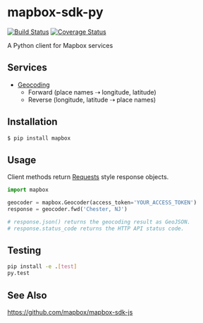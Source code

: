 # mapbox-sdk-py

[![Build Status](https://travis-ci.org/mapbox/mapbox-sdk-py.svg?branch=master)](https://travis-ci.org/mapbox/mapbox-sdk-py)
[![Coverage Status](https://coveralls.io/repos/mapbox/mapbox-sdk-py/badge.svg?branch=master&service=github)](https://coveralls.io/github/mapbox/mapbox-sdk-py?branch=master)

A Python client for Mapbox services

## Services

* [Geocoding](https://www.mapbox.com/developers/api/geocoding/)
  * Forward (place names ⇢  longitude, latitude)
  * Reverse (longitude, latitude ⇢ place names)

## Installation

```sh
$ pip install mapbox
```

## Usage

Client methods return [Requests](http://www.python-requests.org/en/latest/)
style response objects.

```python
import mapbox

geocoder = mapbox.Geocoder(access_token='YOUR_ACCESS_TOKEN')
response = geocoder.fwd('Chester, NJ')

# response.json() returns the geocoding result as GeoJSON.
# response.status_code returns the HTTP API status code.
```

## Testing

```bash
pip install -e .[test]
py.test
```

## See Also

https://github.com/mapbox/mapbox-sdk-js
